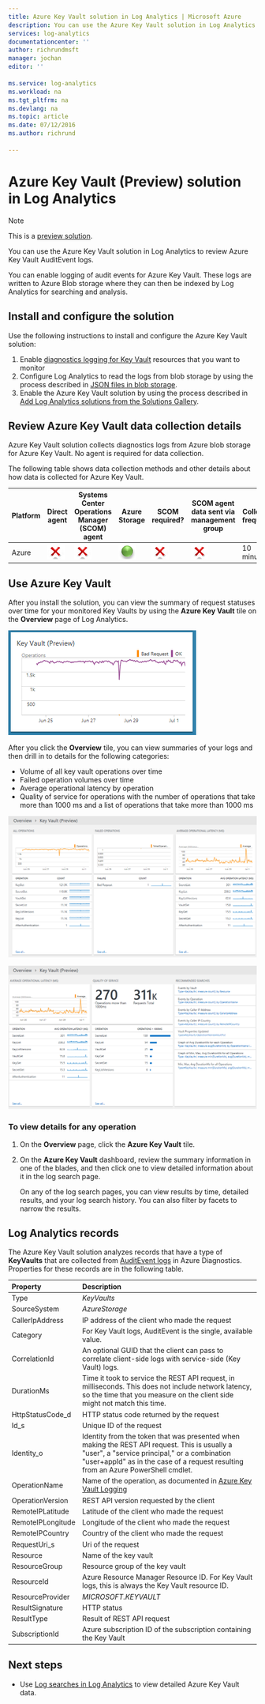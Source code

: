 ```yaml
---
title: Azure Key Vault solution in Log Analytics | Microsoft Azure
description: You can use the Azure Key Vault solution in Log Analytics to review Azure Key Vault logs.
services: log-analytics
documentationcenter: ''
author: richrundmsft
manager: jochan
editor: ''

ms.service: log-analytics
ms.workload: na
ms.tgt_pltfrm: na
ms.devlang: na
ms.topic: article
ms.date: 07/12/2016
ms.author: richrund

---
```

# Azure Key Vault (Preview) solution in Log Analytics
> [!NOTE]
> This is a [preview solution](log-analytics-add-solutions.md#log-analytics-preview-solutions-and-features).
> 
> 

You can use the Azure Key Vault solution in Log Analytics to review Azure Key Vault AuditEvent logs.

You can enable logging of audit events for Azure Key Vault. These logs are written to Azure Blob storage where they can then be indexed by Log Analytics for searching and analysis.

## Install and configure the solution
Use the following instructions to install and configure the Azure Key Vault solution:

1. Enable [diagnostics logging for Key Vault](../key-vault/key-vault-logging.md) resources that you want to monitor
2. Configure Log Analytics to read the logs from blob storage by using the process described in [JSON files in blob storage](log-analytics-azure-storage-json.md).
3. Enable the Azure Key Vault solution by using the process described in [Add Log Analytics solutions from the Solutions Gallery](log-analytics-add-solutions.md).  

## Review Azure Key Vault data collection details
Azure Key Vault solution collects diagnostics logs from Azure blob storage for Azure Key Vault.
No agent is required for data collection.

The following table shows data collection methods and other details about how data is collected for Azure Key Vault.

| Platform | Direct agent | Systems Center Operations Manager (SCOM) agent | Azure Storage | SCOM required? | SCOM agent data sent via management group | Collection frequency |
| --- | --- | --- | --- | --- | --- | --- |
| Azure |![No](./media/log-analytics-azure-keyvault/oms-bullet-red.png) |![No](./media/log-analytics-azure-keyvault/oms-bullet-red.png) |![Yes](./media/log-analytics-azure-keyvault/oms-bullet-green.png) |![No](./media/log-analytics-azure-keyvault/oms-bullet-red.png) |![No](./media/log-analytics-azure-keyvault/oms-bullet-red.png) |10 minutes |

## Use Azure Key Vault
After you install the solution, you can view the summary of request statuses over time for your monitored Key Vaults by using the **Azure Key Vault** tile on the **Overview** page of Log Analytics.

![image of Azure Key Vault tile](./media/log-analytics-azure-keyvault/log-analytics-keyvault-tile.png)

After you click the **Overview** tile, you can view summaries of your logs and then drill in to details for the following categories:

* Volume of all key vault operations over time
* Failed operation volumes over time
* Average operational latency by operation
* Quality of service for operations with the number of operations that take more than 1000 ms and a list of operations that take more than 1000 ms

![image of Azure Key Vault dashboard](./media/log-analytics-azure-keyvault/log-analytics-keyvault01.png)

![image of Azure Key Vault dashboard](./media/log-analytics-azure-keyvault/log-analytics-keyvault02.png)

### To view details for any operation
1. On the **Overview** page, click the **Azure Key Vault** tile.
2. On the **Azure Key Vault** dashboard, review the summary information in one of the blades, and then click one to view detailed information about it in the log search page.
   
    On any of the log search pages, you can view results by time, detailed results, and your log search history. You can also filter by facets to narrow the results.

## Log Analytics records
The Azure Key Vault solution analyzes records that have a type of **KeyVaults** that are collected from [AuditEvent logs](../key-vault/key-vault-logging.md) in Azure Diagnostics.  Properties for these records are in the following table.  

| Property | Description |
|:--- |:--- |
| Type |*KeyVaults* |
| SourceSystem |*AzureStorage* |
| CallerIpAddress |IP address of the client who made the request |
| Category |For Key Vault logs, AuditEvent is the single, available value. |
| CorrelationId |An optional GUID that the client can pass to correlate client-side logs with service-side (Key Vault) logs. |
| DurationMs |Time it took to service the REST API request, in milliseconds. This does not include network latency, so the time that you measure on the client side might not match this time. |
| HttpStatusCode_d |HTTP status code returned by the request |
| Id_s |Unique ID of the request |
| Identity_o |Identity from the token that was presented when making the REST API request. This is usually a "user", a "service principal," or a combination "user+appId" as in the case of a request resulting from an Azure PowerShell cmdlet. |
| OperationName |Name of the operation, as documented in [Azure Key Vault Logging](../key-vault/key-vault-logging.md) |
| OperationVersion |REST API version requested by the client |
| RemoteIPLatitude |Latitude of the client who made the request |
| RemoteIPLongitude |Longitude of the client who made the request |
| RemoteIPCountry |Country of the client who made the request |
| RequestUri_s |Uri of the request |
| Resource |Name of the key vault |
| ResourceGroup |Resource group of the key vault |
| ResourceId |Azure Resource Manager Resource ID. For Key Vault logs, this is always the Key Vault resource ID. |
| ResourceProvider |*MICROSOFT.KEYVAULT* |
| ResultSignature |HTTP status |
| ResultType |Result of REST API request |
| SubscriptionId |Azure subscription ID of the subscription containing the Key Vault |

## Next steps
* Use [Log searches in Log Analytics](log-analytics-log-searches.md) to view detailed Azure Key Vault data.

